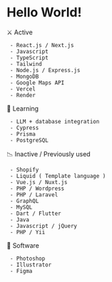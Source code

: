 
<h1>Hello World!</h1>

⚔️ Active

     - React.js / Next.js
     - Javascript
     - TypeScript
     - Tailwind
     - Node.js / Express.js 
     - MongoDB  
     - Google Maps API
     - Vercel 
     - Render
     
🌱 Learning

     - LLM + database integration
     - Cypress 
     - Prisma
     - PostgreSQL


     
:chart_with_downwards_trend: Inactive / Previously used 

     
     - Shopify
     - Liquid ( Template language )
     - Vue.js / Nuxt.js
     - PHP / Wordpress
     - PHP / Laravel
     - GraphQL 
     - MySQL
     - Dart / Flutter
     - Java
     - Javascript / jQuery
     - PHP / Yii
  
🤖 Software

     - Photoshop 
     - Illustrator
     - Figma 
